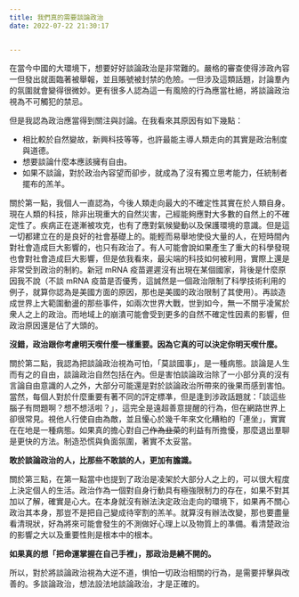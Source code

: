 ```yaml
---
title: 我們真的需要談論政治
date: 2022-07-22 21:30:17


---
```


在當今中國的大環境下，想要好好談論政治是非常難的。嚴格的審查使得涉政內容一但發出就面臨著被舉報，並且賬號被封禁的危險。一但涉及這類話題，討論羣內的氛圍就會變得很微妙。更有很多人認為這一有風險的行為應當杜絕，將談論政治視為不可觸犯的禁忌。

但是我認為政治應當得到關注與討論。在我看來其原因有如下幾點：
- 相比較於自然變故，新興科技等等，也許最能主導人類走向的其實是政治制度與道德。
- 想要談論什麼本應該擁有自由。
- 如果不談論，對於政治內容望而卻步，就成為了沒有獨立思考能力，任統制者擺布的羔羊。

關於第一點，我個人一直認為，今後人類走向最大的不確定性其實在於人類自身。現在人類的科技，除非出現重大的自然災害，己經能夠應對大多數的自然上的不確定性了。疾病正在遂漸被攻克，也有了應對氣候變動以及保護環境的意識。但是這一切都建立在的是良好的社會基礎上的。能輕而易舉地使伇大量的人，在短時間內對社會造成巨大影響的，也只有政治了。有人可能會說如果產生了重大的科學發現也會對社會造成巨大影響，但是依我看來，最尖端的科技如何被利用，實際上還是非常受到政治的制約。新冠 mRNA 疫苗遲遲沒有出現在某個國家，背後是什麼原因我不說（不談 mRNA 疫苗是否優秀，這誠然是一個政治限制了科學技術利用的例子，就算你認為是美國方面的原因，那也是美國的政治限制了其使用）。再談造成世界上大範圍動盪的那些事件，如兩次世界大戰，世到如今，無一不關乎凌駕於衆人之上的政治。而地域上的崩潰可能會受到更多的自然不確定性因素的影響，但政治原因還是佔了大頭的。

**沒錯，政治跟你考慮明天喫什麼一樣重要。因為它真的可以決定你明天喫什麼。**

關於第二點，我認為把談論政治視為可怕，「莫談國事」，是一種病態。談論是人生而有之的自由，談論政治自然包括在內。但是害怕談論政治除了一小部分真的沒有言論自由意識的人之外，大部分可能還是對於談論政治所帶來的後果而感到害怕。當然，每個人對於什麼重要有著不同的評定標凖，但是逢到涉政話題就：「談這些腦子有問題啊？想不想活啦？」，這完全是遠超善意提醒的行為，但在網路世界上卻很常見。視他人行使自由為敵，並且懮心於幾千年來文化糟粕的「連坐」，實實在在地是一種病態。如果真的擔心對自己~~作為韭菜~~的利益有所擔懮，那麼退出羣聊是更快的方法。制造恐慌與負面氛圍，著實不太妥當。

**敢於談論政治的人，比那些不敢談的人，更加有膽識。**

關於第三點，在第一點當中也提到了政治是凌架於大部分人之上的，可以很大程度上決定個人的生活。政治作為一個對自身行動具有極強限制力的存在，如果不對其加以了解，確實是心大。在本身就沒有辦法決定政治走向的環境下，如果再不關心政治其本身，那豈不是把自己變成待宰割的羔羊。就算沒有辦法改變，那也要盡量看清現狀，好為將來可能會發生的不測做好心理上以及物質上的凖備。看清楚政治的影響之大以及重要性則是根本中的根本。

**如果真的想「把命運掌握在自己手裡」，那政治是繞不開的。**

所以，對於將談論政治視為大逆不道，惧怕一切政治相關的行為，是需要抨擊與改善的。多談論政治，想法設法地談論政治，才是正確的。
